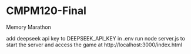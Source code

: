 # CMPM120-Final

Memory Marathon

add deepseek api key to DEEPSEEK_API_KEY in .env
run node server.js to start the server and access the game at http://localhost:3000/index.html